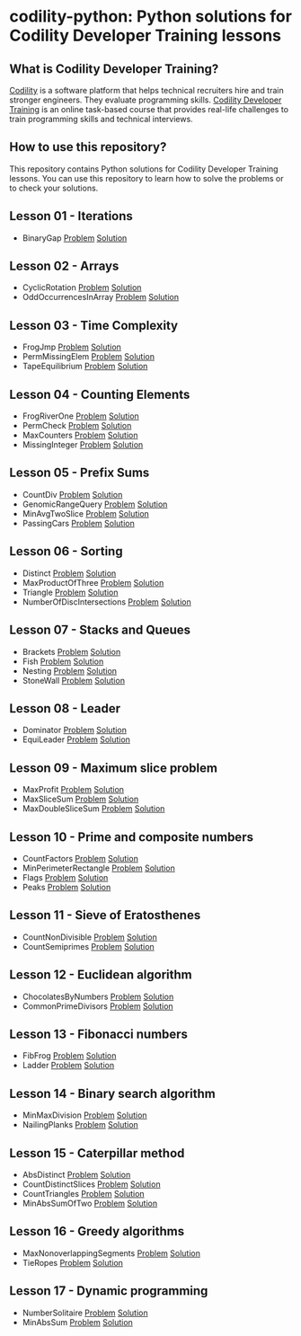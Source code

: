 # codility-python: Python solutions for Codility Developer Training lessons
## What is Codility Developer Training?
[Codility](https://www.codility.com/) is a software platform that helps technical recruiters hire and train stronger engineers. They evaluate programming skills.
[Codility Developer Training](https://app.codility.com/programmers/lessons/) is an online task-based course that provides real-life challenges to train programming skills and technical interviews.
## How to use this repository?
This repository contains Python solutions for Codility Developer Training lessons. You can use this repository to learn how to solve the problems or to check your solutions.
## Lesson 01 - Iterations
- BinaryGap
    [Problem](https://app.codility.com/programmers/lessons/1-iterations/binary_gap/)
    [Solution](Lesson%2001%20-%20Iterations/binary_gap.py)

## Lesson 02 - Arrays
- CyclicRotation
    [Problem](https://app.codility.com/programmers/lessons/2-arrays/cyclic_rotation/)
    [Solution](Lesson%2002%20-%20Arrays/cyclic_rotation.py)
- OddOccurrencesInArray
    [Problem](https://app.codility.com/programmers/lessons/2-arrays/odd_occurrences_in_array/)
    [Solution](Lesson%2002%20-%20Arrays/odd_occurrences_in_array.py)

## Lesson 03 - Time Complexity
- FrogJmp
    [Problem](https://app.codility.com/programmers/lessons/3-time_complexity/frog_jmp/)
    [Solution](Lesson%2003%20-%20Time%20Complexity/frog_jmp.py)
- PermMissingElem
    [Problem](https://app.codility.com/programmers/lessons/3-time_complexity/perm_missing_elem/)
    [Solution](Lesson%2003%20-%20Time%20Complexity/perm_missing_elem.py)
- TapeEquilibrium
    [Problem](https://app.codility.com/programmers/lessons/3-time_complexity/tape_equilibrium/)
    [Solution](Lesson%2003%20-%20Time%20Complexity/tape_equilibrium.py)

## Lesson 04 - Counting Elements
- FrogRiverOne
    [Problem](https://app.codility.com/programmers/lessons/4-counting_elements/frog_river_one/)
    [Solution](Lesson%2004%20-%20Counting%20Elements/frog_river_one.py)
- PermCheck
    [Problem](https://app.codility.com/programmers/lessons/4-counting_elements/perm_check/)
    [Solution](Lesson%2004%20-%20Counting%20Elements/perm_check.py)
- MaxCounters
    [Problem](https://app.codility.com/programmers/lessons/4-counting_elements/max_counters/)
    [Solution](Lesson%2004%20-%20Counting%20Elements/max_counters.py)
- MissingInteger
    [Problem](https://app.codility.com/programmers/lessons/4-counting_elements/missing_integer/)
    [Solution](Lesson%2004%20-%20Counting%20Elements/missing_integer.py)

## Lesson 05 - Prefix Sums
- CountDiv
    [Problem](https://app.codility.com/programmers/lessons/5-prefix_sums/count_div/)
    [Solution](Lesson%2005%20-%20Prefix%20Sums/count_div.py)
- GenomicRangeQuery
    [Problem](https://app.codility.com/programmers/lessons/5-prefix_sums/genomic_range_query/)
    [Solution](Lesson%2005%20-%20Prefix%20Sums/genomic_range_query.py)
- MinAvgTwoSlice
    [Problem](https://app.codility.com/programmers/lessons/5-prefix_sums/min_avg_two_slice/)
    [Solution](Lesson%2005%20-%20Prefix%20Sums/min_avg_two_slice.py)
- PassingCars
    [Problem](https://app.codility.com/programmers/lessons/5-prefix_sums/passing_cars/)
    [Solution](Lesson%2005%20-%20Prefix%20Sums/passing_cars.py)

## Lesson 06 - Sorting
- Distinct
    [Problem](https://app.codility.com/programmers/lessons/6-sorting/distinct/)
    [Solution](Lesson%2006%20-%20Sorting/distinct.py)
- MaxProductOfThree
    [Problem](https://app.codility.com/programmers/lessons/6-sorting/max_product_of_three/)
    [Solution](Lesson%2006%20-%20Sorting/max_product_of_three.py)
- Triangle
    [Problem](https://app.codility.com/programmers/lessons/6-sorting/triangle/)
    [Solution](Lesson%2006%20-%20Sorting/triangle.py)
- NumberOfDiscIntersections
    [Problem](https://app.codility.com/programmers/lessons/6-sorting/number_of_disc_intersections/)
    [Solution](Lesson%2006%20-%20Sorting/number_of_disc_intersections.py)

## Lesson 07 - Stacks and Queues
- Brackets
    [Problem](https://app.codility.com/programmers/lessons/7-stacks_and_queues/brackets/)
    [Solution](Lesson%2007%20-%20Stacks%20and%20Queues/brackets.py)
- Fish
    [Problem](https://app.codility.com/programmers/lessons/7-stacks_and_queues/fish/)
    [Solution](Lesson%2007%20-%20Stacks%20and%20Queues/fish.py)
- Nesting
    [Problem](https://app.codility.com/programmers/lessons/7-stacks_and_queues/nesting/)
    [Solution](Lesson%2007%20-%20Stacks%20and%20Queues/nesting.py)
- StoneWall
    [Problem](https://app.codility.com/programmers/lessons/7-stacks_and_queues/stone_wall/)
    [Solution](Lesson%2007%20-%20Stacks%20and%20Queues/stone_wall.py)

## Lesson 08 - Leader
- Dominator
    [Problem](https://app.codility.com/programmers/lessons/8-leader/dominator/)
    [Solution](Lesson%2008%20-%20Leader/dominator.py)
- EquiLeader
    [Problem](https://app.codility.com/programmers/lessons/8-leader/equi_leader/)
    [Solution](Lesson%2008%20-%20Leader/equi_leader.py)

## Lesson 09 - Maximum slice problem
- MaxProfit
    [Problem](https://app.codility.com/programmers/lessons/9-maximum_slice_problem/max_profit/)
    [Solution](Lesson%2009%20-%20Maximum%20slice%20problem/max_profit.py)
- MaxSliceSum
    [Problem](https://app.codility.com/programmers/lessons/9-maximum_slice_problem/max_slice_sum/)
    [Solution](Lesson%2009%20-%20Maximum%20slice%20problem/max_slice_sum.py)
- MaxDoubleSliceSum
    [Problem](https://app.codility.com/programmers/lessons/9-maximum_slice_problem/max_double_slice_sum/)
    [Solution](Lesson%2009%20-%20Maximum%20slice%20problem/max_double_slice_sum.py)

## Lesson 10 - Prime and composite numbers
- CountFactors
    [Problem](https://app.codility.com/programmers/lessons/10-prime_and_composite_numbers/count_factors/)
    [Solution](Lesson%2010%20-%20Prime%20and%20composite%20numbers/count_factors.py)
- MinPerimeterRectangle
    [Problem](https://app.codility.com/programmers/lessons/10-prime_and_composite_numbers/min_perimeter_rectangle/)
    [Solution](Lesson%2010%20-%20Prime%20and%20composite%20numbers/min_perimeter_rectangle.py)
- Flags
    [Problem](https://app.codility.com/programmers/lessons/10-prime_and_composite_numbers/flags/)
    [Solution](Lesson%2010%20-%20Prime%20and%20composite%20numbers/flags.py)
- Peaks
    [Problem](https://app.codility.com/programmers/lessons/10-prime_and_composite_numbers/peaks/)
    [Solution](Lesson%2010%20-%20Prime%20and%20composite%20numbers/peaks.py)

## Lesson 11 - Sieve of Eratosthenes
- CountNonDivisible
    [Problem](https://app.codility.com/programmers/lessons/11-sieve_of_eratosthenes/count_non_divisible/)
    [Solution](Lesson%2011%20-%20Sieve%20of%20Eratosthenes/count_non_divisible.py)
- CountSemiprimes
    [Problem](https://app.codility.com/programmers/lessons/11-sieve_of_eratosthenes/count_semiprimes/)
    [Solution](Lesson%2011%20-%20Sieve%20of%20Eratosthenes/count_semiprimes.py)

## Lesson 12 - Euclidean algorithm
- ChocolatesByNumbers
    [Problem](https://app.codility.com/programmers/lessons/12-euclidean_algorithm/chocolates_by_numbers/)
    [Solution](Lesson%2012%20-%20Euclidean%20algorithm/chocolates_by_numbers.py)
- CommonPrimeDivisors
    [Problem](https://app.codility.com/programmers/lessons/12-euclidean_algorithm/common_prime_divisors/)
    [Solution](Lesson%2012%20-%20Euclidean%20algorithm/common_prime_divisors.py)

## Lesson 13 - Fibonacci numbers
- FibFrog
    [Problem](https://app.codility.com/programmers/lessons/13-fibonacci_numbers/fib_frog/)
    [Solution](Lesson%2013%20-%20Fibonacci%20numbers/fib_frog.py)
- Ladder
    [Problem](https://app.codility.com/programmers/lessons/13-fibonacci_numbers/ladder/)
    [Solution](Lesson%2013%20-%20Fibonacci%20numbers/ladder.py)

## Lesson 14 - Binary search algorithm
- MinMaxDivision
    [Problem](https://app.codility.com/programmers/lessons/14-binary_search_algorithm/min_max_division/)
    [Solution](Lesson%2014%20-%20Binary%20search%20algorithm/min_max_division.py)
- NailingPlanks
    [Problem](https://app.codility.com/programmers/lessons/14-binary_search_algorithm/nailing_planks/)
    [Solution](Lesson%2014%20-%20Binary%20search%20algorithm/nailing_planks.py)

## Lesson 15 - Caterpillar method
- AbsDistinct
    [Problem](https://app.codility.com/programmers/lessons/15-caterpillar_method/abs_distinct/)
    [Solution](Lesson%2015%20-%20Caterpillar%20method/abs_distinct.py)
- CountDistinctSlices
    [Problem](https://app.codility.com/programmers/lessons/15-caterpillar_method/count_distinct_slices/)
    [Solution](Lesson%2015%20-%20Caterpillar%20method/count_distinct_slices.py)
- CountTriangles
    [Problem](https://app.codility.com/programmers/lessons/15-caterpillar_method/count_triangles/)
    [Solution](Lesson%2015%20-%20Caterpillar%20method/count_triangles.py)
- MinAbsSumOfTwo
    [Problem](https://app.codility.com/programmers/lessons/15-caterpillar_method/min_abs_sum_of_two/)
    [Solution](Lesson%2015%20-%20Caterpillar%20method/min_abs_sum_of_two.py)

## Lesson 16 - Greedy algorithms
- MaxNonoverlappingSegments
    [Problem](https://app.codility.com/programmers/lessons/16-greedy_algorithms/max_nonoverlapping_segments/)
    [Solution](Lesson%2016%20-%20Greedy%20algorithms/max_nonoverlapping_segments.py)
- TieRopes
    [Problem](https://app.codility.com/programmers/lessons/16-greedy_algorithms/tie_ropes/)
    [Solution](Lesson%2016%20-%20Greedy%20algorithms/tie_ropes.py)

## Lesson 17 - Dynamic programming
- NumberSolitaire
    [Problem](https://app.codility.com/programmers/lessons/17-dynamic_programming/number_solitaire/)
    [Solution](Lesson%2017%20-%20Dynamic%20programming/number_solitaire.py)
- MinAbsSum
    [Problem](https://app.codility.com/programmers/lessons/17-dynamic_programming/min_abs_sum/)
    [Solution](Lesson%2017%20-%20Dynamic%20programming/min_abs_sum.py)
